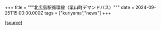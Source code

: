 +++
title = """北広島駅循環線（栗山町デマンドバス）"""
date = 2024-09-25T15:00:00.000Z
tags = ["kuriyama","news"]
+++


[[source]](https://www.town.kuriyama.hokkaido.jp/soshiki/47/24254.html)
